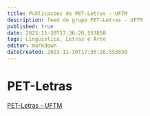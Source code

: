 ```yaml
---
title: Publicacoes de PET-Letras - UFTM
description: feed do grupo PET-Letras - UFTM
published: true
date: 2023-11-30T17:36:26.553850
tags: Linguistica, Letras e Arte
editor: markdown
dateCreated: 2023-11-30T17:36:26.553850
---
```


# PET-Letras
[PET-Letras - UFTM](/grupo/279PETLetrasUFTM.md)